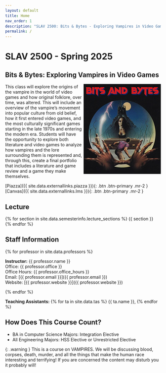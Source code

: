 ```yaml
---
layout: default
title: Home
nav_order: 1
description: "SLAV 2500: Bits & Bytes - Exploring Vampires in Video Games"
permalink: /
---
```


# SLAV 2500 - Spring 2025
## Bits & Bytes: Exploring Vampires in Video Games

<img style="float: right;" src="/assets/images/250x300.png">

This class will explore the origins of the vampire in the world of video games and how original folklore, over time, was altered. This will include an overview of the vampire’s movement into popular culture from old belief, how it first entered video games, and the most culturally significant games starting in the late 1970s and entering the modern era.  Students will have the opportunity to explore both literature and video games to analyze how vampires and the lore surrounding them is represented and, through this, create a final portfolio that includes a literature and game review and a game they make themselves.

[Piazza]({{ site.data.externallinks.piazza }}){: .btn .btn-primary .mr-2  }
[Canvas]({{ site.data.externallinks.lms }}){: .btn .btn-primary .mr-2  }

## Lecture
{% for section in site.data.semesterinfo.lecture_sections %} {{ section }}    
{% endfor %}   
## Staff Information

{% for professor in site.data.professors %}

__Instructor:__ {{ professor.name }}   
Office: {{ professor.office }}   
Office Hours: {{ professor.office_hours }}        
Email: [{{ professor.email }}]({{ professor.email }})   
Website: [{{ professor.website }}]({{ professor.website }})     

{% endfor %}

__Teaching Assistants:__ {% for ta in site.data.tas %} {{ ta.name }}, {% endfor %}  

## How Does This Course Count?

- BA in Computer Science Majors: Integration Elective
- All Engineering Majors: HSS Elective or Unrestricted Elective

{: .warning }
This is a course on VAMPIRES. We will be discussing blood, corpses, death, murder, and all the things that make the human race interesting and terrifying! If you are concerned the content may disturb you it probably will!